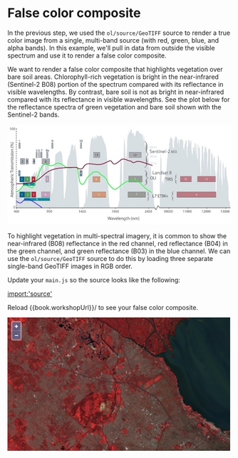 # False color composite

In the previous step, we used the `ol/source/GeoTIFF` source to render a true color image from a single, multi-band source (with red, green, blue, and alpha bands).  In this example, we'll pull in data from outside the visible spectrum and use it to render a false color composite.

We want to render a false color composite that highlights vegetation over bare soil areas.  Chlorophyll-rich vegetation is bright in the near-infrared (Sentinel-2 B08) portion of the spectrum compared with its reflectance in visible wavelengths.  By contrast, bare soil is not as bright in near-infrared compared with its reflectance in visible wavelengths.  See the plot below for the reflectance spectra of green vegetation and bare soil shown with the Sentinel-2 bands.

![Spectral signatures of vegetation (in green), soil (red), and water (blue).](spectra.png)

To highlight vegetation in multi-spectral imagery, it is common to show the near-infrared (B08) reflectance in the red channel, red reflectance (B04) in the green channel, and green reflectance (B03) in the blue channel.  We can use the `ol/source/GeoTIFF` source to do this by loading three separate single-band GeoTIFF images in RGB order.

Update your `main.js` so the source looks like the following:

[import:'source'](../../../src/en/examples/cog/false-color.js)

Reload {{book.workshopUrl}}/ to see your false color composite.

![A false color rendering of a Sentinel-2 GeoTIFF](false-color.png)
